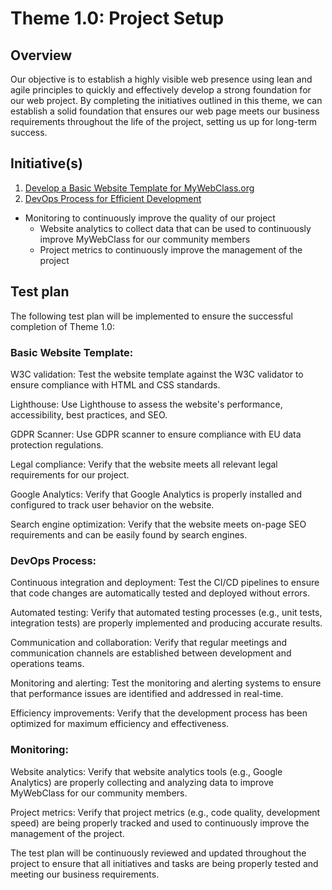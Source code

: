 # Theme 1.0: Project Setup
## Overview
Our objective is to establish a highly visible web presence using lean and agile principles to quickly and effectively
develop a strong foundation for our web project. By completing the initiatives outlined in this theme, we can establish a
solid foundation that ensures our web page meets our business requirements throughout the life of the project, setting
us up for long-term success.
## Initiative(s)

1. [Develop a Basic Website Template for MyWebClass.org](/documentation/templates/theme/initiatives/initiative_template.md)
2. [DevOps Process for Efficient Development](/documentation/templates/theme/initiatives/initiative_template.md)

* Monitoring to continuously improve the quality of our project
  * Website analytics to collect data that can be used to continuously improve MyWebClass for our community members
  * Project metrics to continuously improve the management of the project

## Test plan
The following test plan will be implemented to ensure the successful completion of Theme 1.0:

### Basic Website Template:
W3C validation: Test the website template against the W3C validator to ensure compliance with HTML and CSS standards.

Lighthouse: Use Lighthouse to assess the website's performance, accessibility, best practices, and SEO.

GDPR Scanner: Use GDPR scanner to ensure compliance with EU data protection regulations.

Legal compliance: Verify that the website meets all relevant legal requirements for our project.

Google Analytics: Verify that Google Analytics is properly installed and configured to track user behavior on the website.

Search engine optimization: Verify that the website meets on-page SEO requirements and can be easily found by search engines.

### DevOps Process:
Continuous integration and deployment: Test the CI/CD pipelines to ensure that code changes are automatically tested and deployed without errors.

Automated testing: Verify that automated testing processes (e.g., unit tests, integration tests) are properly implemented and producing accurate results.

Communication and collaboration: Verify that regular meetings and communication channels are established between development and operations teams.

Monitoring and alerting: Test the monitoring and alerting systems to ensure that performance issues are identified and addressed in real-time.

Efficiency improvements: Verify that the development process has been optimized for maximum efficiency and effectiveness.

### Monitoring:
Website analytics: Verify that website analytics tools (e.g., Google Analytics) are properly collecting and analyzing data to improve MyWebClass for our community members.

Project metrics: Verify that project metrics (e.g., code quality, development speed) are being properly tracked and used to continuously improve the management of the project.

The test plan will be continuously reviewed and updated throughout the project to ensure that all initiatives and tasks are being properly tested and meeting our business requirements.
